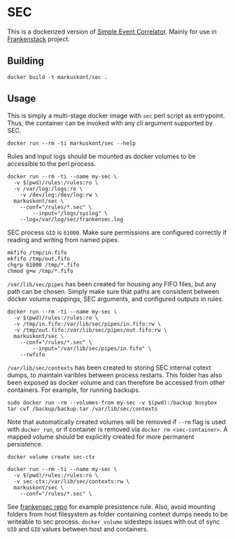 # SEC

This is a dockerized version of [Simple Event Correlator](https://simple-evcorr.github.io/). Mainly for use in [Frankenstack](https://github.com/ccdcoe/frankensec) project.

## Building

```
docker build -t markuskont/sec .
```

## Usage

This is simply a multi-stage docker image with `sec` perl script as entrypoint. Thus, the container can be invoked with any cli argument supported by SEC.

```
docker run --rm -ti markuskont/sec --help
```

Rules and input logs should be mounted as docker volumes to be accessible to the perl process.

```
docker run --rm -ti --name my-sec \
  -v $(pwd)/rules:/rules:ro \
  -v /var/log:/logs:ro \
	-v /dev/log:/dev/log:rw \
  markuskont/sec \
    --conf="/rules/*.sec" \
		--input="/logs/syslog" \
    --log=/var/log/sec/frankensec.log
```

SEC process `GID` is `61000`. Make sure permissions are configured correctly if reading and writing from named pipes.

```
mkfifo /tmp/in.fifo
mkfifo /tmp/out.fifo
chgrp 61000 /tmp/*.fifo
chmod g+w /tmp/*.fifo
```

`/var/lib/sec/pipes` has been created for housing any FIFO files, but any path can be chosen. Simply make sure that paths are consistent between docker voluma mappings, SEC arguments, and configured outputs in rules.

```
docker run --rm -ti --name my-sec \
  -v $(pwd)/rules:/rules:ro \
  -v /tmp/in.fifo:/var/lib/sec/pipes/in.fifo:rw \
  -v /tmp/out.fifo:/var/lib/sec/pipes/out.fifo:rw \
  markuskont/sec \
    --conf="/rules/*.sec" \
		--input="/var/lib/sec/pipes/in.fifo" \
    --rwfifo
```

`/var/lib/sec/contexts` has been created to storing SEC internal cotext dumps, to maintain varibles between process restarts. This folder has also been exposed as docker volume and can therefore be accessed from other containers. For example, for running backups.

```
sudo docker run -rm --volumes-from my-sec -v $(pwd):/backup busybox tar cvf /backup/backup.tar /var/lib/sec/contexts
```

Note that automatically created volumes will be removed if `--rm` flag is used with `docker run`, or if container is removed via `docker rm <sec-container>`. A mapped volume should be explicitly created for more permanent persistence.

```
docker volume create sec-ctx
```
```
docker run --rm -ti --name my-sec \
  -v $(pwd)/rules:/rules:ro \
  -v sec-ctx:/var/lib/sec/contexts:rw \
  markuskont/sec \
    --conf="/rules/*.sec" \
```

See [frankensec repo](https://github.com/ccdcoe/frankenSEC/blob/master/rules/persist.sec) for example presistence rule. Also, avoid mounting folders from host filesystem as folder containing context dumps needs to be writeable to sec process. `docker volume` sidesteps issues with out of sync `UID` and `GID` values between host and containers.
